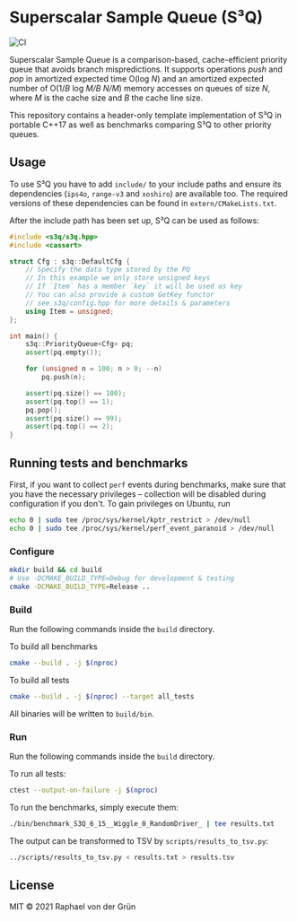 # Superscalar Sample Queue (S³Q)

![CI](https://github.com/raphinesse/s3q/workflows/CI/badge.svg)

Superscalar Sample Queue is a comparison-based, cache-efficient priority queue that avoids branch mispredictions. It supports operations _push_ and _pop_ in amortized expected time O(log _N_) and an amortized expected number of O(1/_B_ log _M/B_ _N/M_) memory accesses on queues of size _N_, where _M_ is the cache size and _B_ the cache line size.

This repository contains a header-only template implementation of S³Q in portable C++17 as well as benchmarks comparing S³Q to other priority queues.

## Usage

To use S³Q you have to add `include/` to your include paths and ensure its dependencies (`ips4o`, `range-v3` and `xoshiro`) are available too. The required versions of these dependencies can be found in `extern/CMakeLists.txt`.

After the include path has been set up, S³Q can be used as follows:

```cpp
#include <s3q/s3q.hpp>
#include <cassert>

struct Cfg : s3q::DefaultCfg {
    // Specify the data type stored by the PQ
    // In this example we only store unsigned keys
    // If `Item` has a member `key` it will be used as key
    // You can also provide a custom GetKey functor
    // see s3q/config.hpp for more details & parameters
    using Item = unsigned;
};

int main() {
    s3q::PriorityQueue<Cfg> pq;
    assert(pq.empty());

    for (unsigned n = 100; n > 0; --n)
        pq.push(n);

    assert(pq.size() == 100);
    assert(pq.top() == 1);
    pq.pop();
    assert(pq.size() == 99);
    assert(pq.top() == 2);
}

```

## Running tests and benchmarks

First, if you want to collect `perf` events during benchmarks, make sure that you have the necessary privileges – collection will be disabled during configuration if you don't. To gain privileges on Ubuntu, run
```sh
echo 0 | sudo tee /proc/sys/kernel/kptr_restrict > /dev/null
echo 0 | sudo tee /proc/sys/kernel/perf_event_paranoid > /dev/null
```

### Configure
```sh
mkdir build && cd build
# Use -DCMAKE_BUILD_TYPE=Debug for development & testing
cmake -DCMAKE_BUILD_TYPE=Release ..
```

### Build

Run the following commands inside the `build` directory.

To build all benchmarks
```sh
cmake --build . -j $(nproc)
```

To build all tests
```sh
cmake --build . -j $(nproc) --target all_tests
```

All binaries will be written to `build/bin`.

### Run
Run the following commands inside the `build` directory.

To run all tests:
```sh
ctest --output-on-failure -j $(nproc)
```

To run the benchmarks, simply execute them:
```sh
./bin/benchmark_S3Q_6_15__Wiggle_0_RandomDriver_ | tee results.txt
```
The output can be transformed to TSV by `scripts/results_to_tsv.py`:
```sh
../scripts/results_to_tsv.py < results.txt > results.tsv
```

## License

MIT © 2021 Raphael von der Grün
